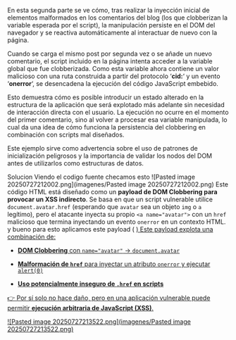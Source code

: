 En esta segunda parte se ve cómo, tras realizar la inyección inicial de elementos malformados en los comentarios del blog (los que clobberizan la variable esperada por el script), la manipulación persiste en el DOM del navegador y se reactiva automáticamente al interactuar de nuevo con la página.

Cuando se carga el mismo post por segunda vez o se añade un nuevo comentario, el script incluido en la página intenta acceder a la variable global que fue clobberizada. Como esta variable ahora contiene un valor malicioso con una ruta construida a partir del protocolo ‘**cid:**‘ y un evento ‘**onerror**‘, se desencadena la ejecución del código JavaScript embebido.

Esto demuestra cómo es posible introducir un estado alterado en la estructura de la aplicación que será explotado más adelante sin necesidad de interacción directa con el usuario. La ejecución no ocurre en el momento del primer comentario, sino al volver a procesar esa variable manipulada, lo cual da una idea de cómo funciona la persistencia del clobbering en combinación con scripts mal diseñados.

Este ejemplo sirve como advertencia sobre el uso de patrones de inicialización peligrosos y la importancia de validar los nodos del DOM antes de utilizarlos como estructuras de datos.

Solucion
Viendo el codigo fuente checamos esto
![Pasted image 20250727212002.png](imagenes/Pasted image 20250727212002.png)
Este código HTML está diseñado como un **payload de DOM Clobbering para provocar un XSS indirecto**. Se basa en que un script vulnerable utilice `document.avatar.href` (esperando que `avatar` sea un objeto `img` o `a` legítimo), pero el atacante inyecta su propio `<a name="avatar">` con un `href` malicioso que termina inyectando un evento `onerror` en un contexto HTML.
y bueno para esto aplicamos este payload
(<a id=defaultAvatar>
<a id=defaultAvatar name=avatar href="cid:&quot;onerror=alert(0)>//">)
Este payload explota una combinación de:

- **DOM Clobbering** con `name="avatar"` → `document.avatar`
    
- **Malformación de `href`** para inyectar un atributo `onerror` y ejecutar `alert(0)`
    
- **Uso potencialmente inseguro de `.href` en scripts**
    

👉 Por sí solo no hace daño, pero en una aplicación vulnerable puede permitir **ejecución arbitraria de JavaScript (XSS)**.


![Pasted image 20250727213522.png](imagenes/Pasted image 20250727213522.png)

